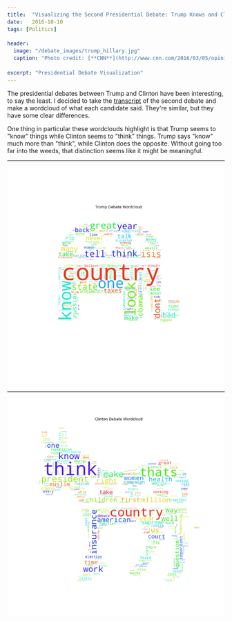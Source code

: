 ```yaml
---
title:  "Visualizing the Second Presidential Debate: Trump Knows and Clinton Thinks"
date:   2016-10-10
tags: [Politics]

header:
  image: "/debate_images/trump_hillary.jpg"
  caption: "Photo credit: [**CNN**](http://www.cnn.com/2016/03/05/opinions/clinton-trump-made-for-each-other-opinion-zelizer/)"

excerpt: "Presidential Debate Visualization"
---
```


The presidential debates between Trump and Clinton have been interesting, to say the least. I decided to take the [transcript](http://www.politico.com/story/2016/10/2016-presidential-debate-transcript-229519) of the second debate and make a wordcloud of what each candidate said. They're similar, but they have some clear differences.

One thing in particular these wordclouds highlight is that Trump seems to "know" things while Clinton seems to "think" things. Trump says "know" much more than "think", while Clinton does the opposite. Without going too far into the weeds, that distinction seems like it might be meaningful.

***

![](/images/debate_images/trump_debate2_wordcloud.png?raw=true)

***

![](/images/debate_images/clinton_debate2_wordcloud.png?raw=true)
